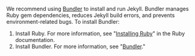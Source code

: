We recommend using [Bundler](http://bundler.io/) to install and run Jekyll. Bundler manages Ruby gem dependencies, reduces Jekyll build errors, and prevents environment-related bugs. To install Bundler:

 1. Install Ruby. For more information, see "[Installing Ruby](https://www.ruby-lang.org/en/documentation/installation/)" in the Ruby documentation.
 2. Install Bundler. For more information, see "[Bundler](https://bundler.io/)."

